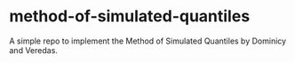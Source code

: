 # method-of-simulated-quantiles
A simple repo to implement the Method of Simulated Quantiles by Dominicy and Veredas.
